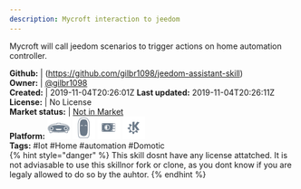 ```yaml
---
description: Mycroft interaction to jeedom
---
```

Mycroft will call jeedom scenarios to trigger actions on home automation controller.

**Github:** | (https://github.com/gilbr1098/jeedom-assistant-skill)  
**Owner:** | [@gilbr1098](https://github.com/gilbr1098)  
**Created:** | 2019-11-04T20:26:01Z  **Last updated:** 2019-11-04T20:26:11Z  
**License:** | No License  
**Market status:** | [Not in Market](https://market.mycroft.ai/skill/)  
**Platform:**   ![](.gitbook/assets/mark-1-icon.png)  ![](.gitbook/assets/mark-2-icon.png)  ![](.gitbook/assets/picroft-icon.png)  ![](.gitbook/assets/kde.png)   
**Tags:** \#Iot \#Home \#automation \#Domotic   
{% hint style="danger" %}
This skill dosnt have any license attatched. It is not adviasable to use this skillnor fork or clone, as you dont know if you are legaly allowed to do so by the auhtor.
{% endhint %}
